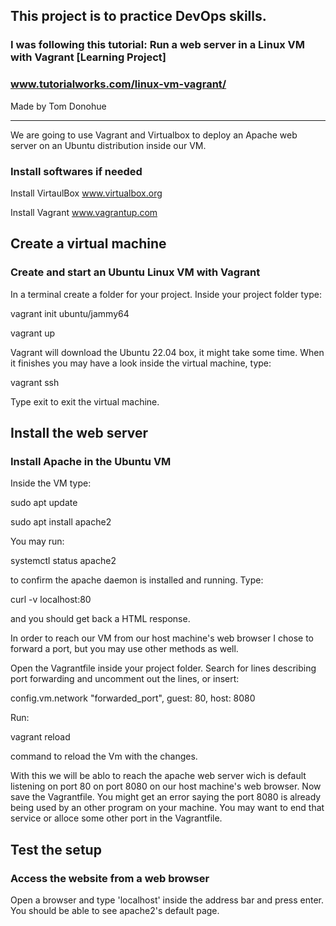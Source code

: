 ## This project is to practice DevOps skills.

### I was following this tutorial: Run a web server in a Linux VM with Vagrant [Learning Project] 
### www.tutorialworks.com/linux-vm-vagrant/
Made by Tom Donohue

---

We are going to use Vagrant and Virtualbox to deploy an Apache web server on an Ubuntu distribution inside our VM.

### Install softwares if needed

Install VirtaulBox www.virtualbox.org

Install Vagrant www.vagrantup.com

## Create a virtual machine

### Create and start an Ubuntu Linux VM with Vagrant

In a terminal create a folder for your project. Inside your project folder type:

vagrant init ubuntu/jammy64
  
vagrant up
  
Vagrant will download the Ubuntu 22.04 box, it might take some time. When it finishes you may have a look inside the virtual machine, type:

vagrant ssh

Type exit to exit the virtual machine.

## Install the web server

### Install Apache in the Ubuntu VM

Inside the VM type:

sudo apt update

sudo apt install apache2

You may run:

systemctl status apache2

to confirm the apache daemon is installed and running. Type:

curl -v localhost:80

and you should get back a HTML response.

In order to reach our VM from our host machine's web browser I chose to forward a port, but you may use other methods as well.

Open the Vagrantfile inside your project folder. Search for lines describing port forwarding and uncomment out the lines, or insert:

config.vm.network "forwarded_port", guest: 80, host: 8080

Run:

vagrant reload

command to reload the Vm with the changes.

With this we will be ablo to reach the apache web server wich is default listening on port 80 on port 8080 on our host machine's web browser. Now save the Vagrantfile. You might get an error saying the port 8080 is already being used by an other program on your machine. You may want to end that service or alloce some other port in the Vagrantfile.

## Test the setup

### Access the website from a web browser

Open a browser and type 'localhost' inside the address bar and press enter. You should be able to see apache2's default page.
